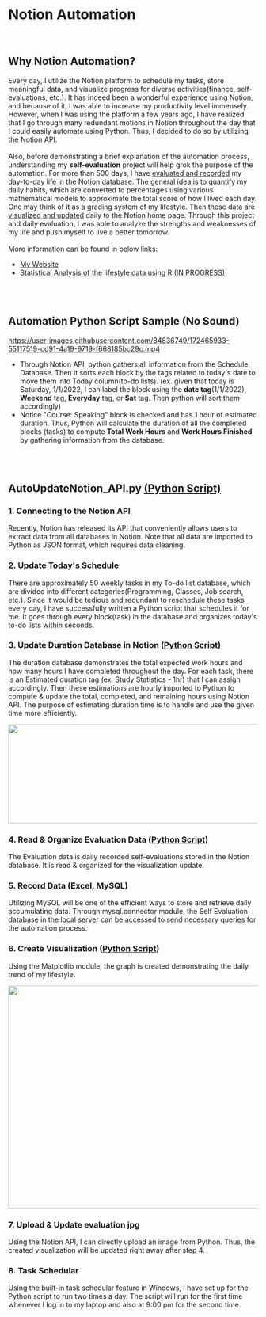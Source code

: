 # Notion Automation

<br>  


## Why Notion Automation? 
Every day, I utilize the Notion platform to schedule my tasks, store meaningful data, and visualize progress for diverse activities(finance, self-evaluations, etc.).
It has indeed been a wonderful experience using Notion, and because of it, I was able to increase my productivity level immensely. 
However, when I was using the platform a few years ago, I have realized that I go through many redundant motions in Notion throughout the day that I could easily automate using Python. 
Thus, I decided to do so by utilizing the Notion API. 
<br>  
Also, before demonstrating a brief explanation of the automation process, understanding my **self-evaluation** project will help grok the purpose of the automation.
For more than 500 days, I have [evaluated and recorded](https://github.com/aLin-96/notion_automation/tree/main/Data) my day-to-day life in the Notion database. 
The general idea is to quantify my daily habits, which are converted to percentages using various mathematical models to approximate the total score of how I lived each day. 
One may think of it as a grading system of my lifestyle.
Then these data are [visualized and updated](https://github.com/aLin-96/notion_automation/blob/main/evaluation_img_example.png) daily to the Notion home page. 
Through this project and daily evaluation, I was able to analyze the strengths and weaknesses of my life and push myself to live a better tomorrow.
<br>  
More information can be found in below links:
- [My Website](https://www.andyleeproject.com/)
- [Statistical Analysis of the lifestyle data using R (IN PROGRESS)](https://alin-96.github.io/selfeval_main.html)

 <br>  
 <br>  
 
## Automation Python Script Sample (No Sound)



https://user-images.githubusercontent.com/84836749/172465933-55117519-cd91-4a19-9719-f668185bc29c.mp4

- Through Notion API, python gathers all information from the Schedule Database. Then it sorts each block by the tags related to today's date to move them into Today column(to-do lists). (ex. given that today is Saturday, 1/1/2022, I can label the block using the **date tag**(1/1/2022), **Weekend** tag, **Everyday** tag, or **Sat** tag. Then python will sort them accordingly)
- Notice "Course: Speaking" block is checked and has 1 hour of estimated duration. Thus, Python will calculate the duration of all the completed blocks (tasks) to compute **Total Work Hours** and **Work Hours Finished** by gathering information from the database.

<br>  
<br>  


## AutoUpdateNotion_API.py [(Python Script)](https://github.com/aLin-96/notion_automation/blob/main/AutoUpdateNotion_API.py)

### 1. Connecting to the Notion API
Recently, Notion has released its API that conveniently allows users to extract data from all databases in Notion. Note that all data are imported to Python as JSON format, which requires data cleaning. 

### 2. Update Today's Schedule
There are approximately 50 weekly tasks in my To-do list database, which are divided into different categories(Programming, Classes, Job search, etc.).
Since it would be tedious and redundant to reschedule these tasks every day, I have successfully written a Python script that schedules it for me.
It goes through every block(task) in the database and organizes today's to-do lists within seconds. 

### 3. Update Duration Database in Notion ([Python Script](https://github.com/aLin-96/notion_automation/blob/main/notion_durationDB.py))
The duration database demonstrates the total expected work hours and how many hours I have completed throughout the day. For each task, there is an Estimated duration tag (ex. Study Statistics - 1hr) that I can assign accordingly. Then these estimations are hourly imported to Python to compute & update the total, completed, and remaining hours using Notion API. The purpose of estimating duration time is to handle and use the given time more efficiently.   

<img align="center" src="https://github.com/aLin-96/notion_automation/blob/main/sample_ImagesVideos/Duration_DB_sample.jpg" width="800" height="200" >

### 4. Read & Organize Evaluation Data ([Python Script](https://github.com/aLin-96/notion_automation/blob/main/myPackage/organize_evaluation_data.py))
The Evaluation data is daily recorded self-evaluations stored in the Notion database. 
It is read & organized for the visualization update.

### 5. Record Data (Excel, MySQL)
Utilizing MySQL will be one of the efficient ways to store and retrieve daily accumulating data. Through mysql.connector module, the Self Evaluation database in the local server can be accessed to send necessary queries for the automation process. 

### 6. Create Visualization ([Python Script](https://github.com/aLin-96/notion_automation/blob/main/myPackage/NotionprocessMonth.py))
Using the Matplotlib module, the graph is created demonstrating the daily trend of my lifestyle.  

<img align="center" src="https://github.com/aLin-96/notion_automation/blob/main/sample_ImagesVideos/monthly_evaluation_visualization.jpg" width="600" height="450" >
  
  
### 7. Upload & Update evaluation jpg
Using the Notion API, I can directly upload an image from Python. Thus, the created visualization will be updated right away after step 4. 

### 8. Task Schedular
Using the built-in task schedular feature in Windows, I have set up for the Python script to run two times a day. 
The script will run for the first time whenever I log in to my laptop and also at 9:00 pm for the second time.
 



